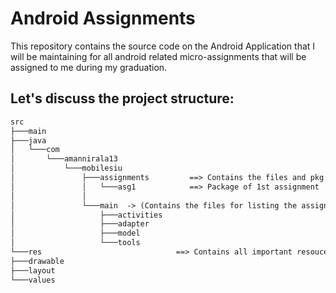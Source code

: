 # Android Assignments

This repository contains the source code on the Android Application that I will be maintaining for all android related micro-assignments that will be assigned to me during my graduation.

## Let's discuss the project structure:

```markdown
src
├───main
├───java
│   └───com
│       └───amannirala13
│           └───mobilesiu
│               ├───assignments			==> Contains the files and pkg of assignments  
│               │   └───asg1			==> Package of 1st assignment
│               │
│               └───main  -> (Contains the files for listing the assignments)
│                   ├───activities
│                   ├───adapter
│                   ├───model
│                   └───tools
└───res                              ==> Contains all important resouces for the app
├───drawable
├───layout
└───values
```

